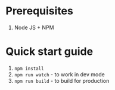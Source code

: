 # Prerequisites

1. Node JS + NPM

# Quick start guide

1. ``npm install``
2. ``npm run watch`` - to work in dev mode
3. ``npm run build`` - to build for production
